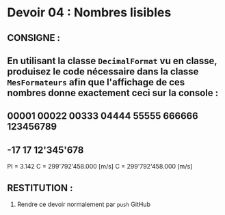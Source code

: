# Devoir 04 : Nombres lisibles
## CONSIGNE :
En utilisant la classe `DecimalFormat` vu en classe, produisez le code nécessaire dans la classe `MesFormateurs` afin que l'affichage de ces nombres donne exactement ceci sur la console :
------------------------
00001
00022
00333
04444
55555
666666
123456789
------------------------
-17
17
12'345'678
------------------------
PI = 3.142
C = 299'792'458.000 [m/s]
C = 299'792'458.000 [m/s]

## RESTITUTION :
1. Rendre ce devoir normalement par `push` GitHub

